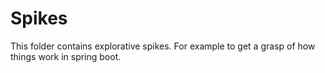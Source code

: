 # Spikes

This folder contains explorative spikes. For example to get a grasp of how things work in spring boot.
